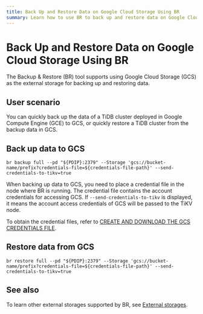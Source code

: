 ```yaml
---
title: Back Up and Restore Data on Google Cloud Storage Using BR
summary: Learn how to use BR to back up and restore data on Google Cloud Storage.
---
```


# Back Up and Restore Data on Google Cloud Storage Using BR

The Backup & Restore (BR) tool supports using Google Cloud Storage (GCS) as the external storage for backing up and restoring data.

## User scenario

You can quickly back up the data of a TiDB cluster deployed in Google Compute Engine (GCE) to GCS, or quickly restore a TiDB cluster from the backup data in GCS.

## Back up data to GCS


```shell
br backup full --pd "${PDIP}:2379" --Storage 'gcs://bucket-name/prefix?credentials-file=${credentials-file-path}' --send-credentials-to-tikv=true
```

When backing up data to GCS, you need to place a credential file in the node where BR is running. The credential file contains the account credentials for accessing GCS. If `--send-credentials-to-tikv` is displayed, it means the account access credentials of GCS will be passed to the TiKV node.

To obtain the credential files, refer to [CREATE AND DOWNLOAD THE GCS CREDENTIALS FILE](https://access.redhat.com/documentation/en-us/red_hat_openstack_platform/13/html/google_cloud_backup_guide/creds).

## Restore data from GCS


```shell
br restore full --pd "${PDIP}:2379" --Storage 'gcs://bucket-name/prefix?credentials-file=${credentials-file-path}' --send-credentials-to-tikv=true
```

## See also

To learn other external storages supported by BR, see [External storages](/br/backup-and-restore-storages.md).
